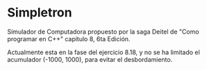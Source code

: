 # Simpletron
Simulador de Computadora propuesto por la saga Deitel de "Como programar en C++" capitulo 8, 6ta Edición.

Actualmente esta en la fase del ejercicio 8.18, y no se ha limitado el acumulador (-1000, 1000), para evitar el desbordamiento.
